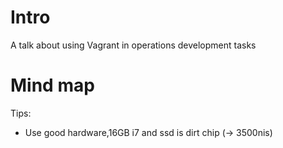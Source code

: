 Intro
=======================

A talk about using Vagrant in operations development tasks


Mind map
========


Tips:

 * Use good hardware,16GB i7 and ssd is dirt chip (-> 3500nis)
